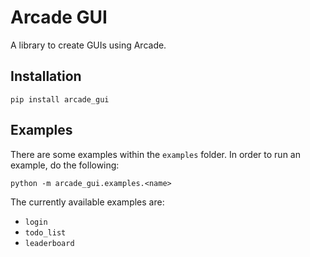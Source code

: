 # Arcade GUI
A library to create GUIs using Arcade.

## Installation
```
pip install arcade_gui
```

## Examples
There are some examples within the `examples` folder. In order to run an example, do the following:

```
python -m arcade_gui.examples.<name>
```

The currently available examples are:
- `login`
- `todo_list`
- `leaderboard`
